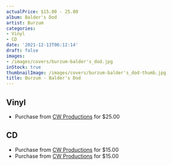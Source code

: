 ```yaml
---
actualPrice: $15.00 - 25.00
album: Balder's Dod
artist: Burzum
categories:
- Vinyl
- CD
date: '2021-12-13T06:12:14'
draft: false
images:
- /images/covers/burzum-balder's_dod.jpg
inStock: true
thumbnailImage: /images/covers/burzum-balder's_dod-thumb.jpg
title: Burzum - Balder's Dod
---
```


## Vinyl
* Purchase from [CW Productions](https://shop.cwproductions.net/products/burzum-balders-dod-lp) for $25.00
## CD
* Purchase from [CW Productions](https://shop.cwproductions.net/products/burzum-balders-dod) for $15.00
* Purchase from [CW Productions](https://shop.cwproductions.net/products/burzum-balders-dod-cd) for $15.00
